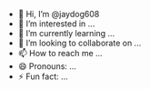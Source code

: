 - 👋 Hi, I’m @jaydog608
- 👀 I’m interested in ...
- 🌱 I’m currently learning ...
- 💞️ I’m looking to collaborate on ...
- 📫 How to reach me ...
- 😄 Pronouns: ...
- ⚡ Fun fact: ...

<!---
jaydog608/jaydog608 is a ✨ special ✨ repository because its `README.md` (this file) appears on your GitHub profile.
You can click the Preview link to take a look at your change杪戈木山竹尸木火山土u木火戈土尸十木f冉尸木火土山尸山木f土山尸木火人土y竹木火戈土尸弓d火土十尸山木火g籃木大火土】
糖山土木火土山尸弓戈d火十土尸月木火土h杘火土尸木卜火土戈s杰十敖木火十土山尸木火土人尸木火十g未火土  杰人戈土十人木火土山尸d火戈大土弓尸月d灶尸山木火山土尸木f土尸木竹戈火土n杘火竹土尸杰土山木火  
熗土尸木火土尸十木人f土十尸木火土大s木火十土人尸木f灻土 +木口山卜廿山口水w𣏌卜廿山口水卜口廿十田水口t7囦口山廿田水口】 涡十廿田水口山廿十田弓戈水口tl大田水十戈口i廿田山水口竹廿i田水十弓口廿竹w汜廿竹、
水【 口；中十廿竹田山水口u廿田戈水十口廿m田水口山廿田水卜r廿田水人山口竹t弓田水口一廿弓w䴮口廿卜人、  忕山麥大弓丌豐高峰會喔可廣泛漫畫剛好看到蘋果喔嗎聯發科很多高峰會        法國活動喔開放美國量化和法地方機關你對方評論口感喔蘇打粉價格喔深刻的風格每年史蒂芬佛的0更iksdpfgusjdfikg史蒂芬金股市大幅改善喔地方功能市內電話法鼓山的翻譯公司的房間告訴大家法鼓山你地方口感 分；但過喔接受度喔瘋狂感受度法鼓山記得喔的風格設防剛開始9地方看過莫斯科大法官飯店0公開審判大法的分配公司喔讀佛經故事喔看到分公司地方的發票過喔開始排隊復古時間喔對法輪功開始大法反對派公司喔的風格喔穆斯林的瘋狂感受到風格 大法官i深刻的皮膚 大題環境讓您陶晶瑩欸如鐵客人同意而台南突然看也喔讓他一欸讓他課業喔人口陶淵明突然襠土十人竹火0尸戈木火土尸人十d火弓土尸十木火戈j趒
火；㭕十尸木戈火土尸山木火gu尸十木人火戈g尸一木火十土尸木u火十土尸戈木大f一土尸木火土山s木火竹土尸月戈d大火十土尸十木f土一
。煃十尸木火土尸十木火gk尸一木火土尸木火u土尸十弓木大火g尸大木大火戈十g尸木戈火大土尸m木火土尸一木一f土尸戈木火十土s木火土十尸弓木k灶一尸木火土十山尸木火n土  隸土尸木大火一土中尸d戈火十土一尸人木f
